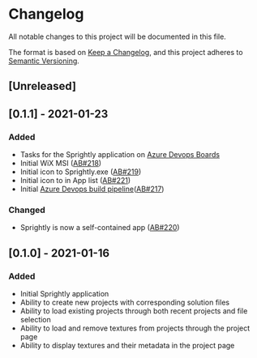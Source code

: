 # Changelog
All notable changes to this project will be documented in this file.

The format is based on [Keep a Changelog](https://keepachangelog.com/en/1.0.0/),
and this project adheres to [Semantic Versioning](https://semver.org/spec/v2.0.0.html).

## [Unreleased]

## [0.1.1] - 2021-01-23
### Added
- Tasks for the Sprightly application on [Azure Devops Boards](https://dev.azure.com/mwtegelaers/Sprightly/_boards/board/t/Sprightly%20Team/Issues)
- Initial WiX MSI ([AB#218](https://dev.azure.com/mwtegelaers/Sprightly/_boards/board/t/Sprightly%20Team/Issues/?workitem=218))
- Initial icon to Sprightly.exe ([AB#219](https://dev.azure.com/mwtegelaers/Sprightly/_boards/board/t/Sprightly%20Team/Issues/?workitem=219))
- Initial icon to in App list ([AB#221](https://dev.azure.com/mwtegelaers/Sprightly/_boards/board/t/Sprightly%20Team/Issues/?workitem=221))
- Initial [Azure Devops build pipeline](https://dev.azure.com/mwtegelaers/Sprightly/_build?definitionId=28)([AB#217](https://dev.azure.com/mwtegelaers/Sprightly/_boards/board/t/Sprightly%20Team/Issues/?workitem=217))

### Changed
- Sprightly is now a self-contained app ([AB#220](https://dev.azure.com/mwtegelaers/Sprightly/_boards/board/t/Sprightly%20Team/Issues/?workitem=220))

## [0.1.0] - 2021-01-16
### Added
-   Initial Sprightly application
-   Ability to create new projects with corresponding solution files
-   Ability to load existing projects through both recent projects and file 
    selection
-   Ability to load and remove textures from projects through the project page
-   Ability to display textures and their metadata in the project page